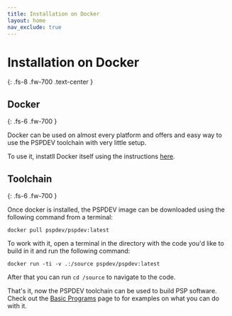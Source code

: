 ```yaml
---
title: Installation on Docker
layout: home
nav_exclude: true
---
```


# Installation on Docker
{: .fs-8 .fw-700 .text-center }

## Docker
{: .fs-6 .fw-700 }

Docker can be used on almost every platform and offers and easy way to use the PSPDEV toolchain with very little setup.

To use it, instatll Docker itself using the instructions [here](https://docs.docker.com/engine/install/).

## Toolchain 
{: .fs-6 .fw-700 }

Once docker is installed, the PSPDEV image can be downloaded using the following command from a terminal:

```shell
docker pull pspdev/pspdev:latest
```

To work with it, open a terminal in the directory with the code you'd like to build in it and run the following command:

```shell
docker run -ti -v .:/source pspdev/pspdev:latest
```

After that you can run `cd /source` to navigate to the code.

That's it, now the PSPDEV toolchain can be used to build PSP software. Check out the [Basic Programs](../basic_programs.html) page to for examples on what you can do with it.
